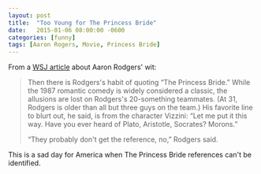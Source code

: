 ```yaml
---
layout: post
title:  "Too Young for The Princess Bride"
date:   2015-01-06 08:00:00 -0600
categories: [funny]
tags: [Aaron Rogers, Movie, Princess Bride]
---
```


From a [WSJ article](http://www.wsj.com/articles/aaron-rodgerss-hardest-catch-his-jokes-1420482041) about Aaron Rodgers' wit:

> Then there is Rodgers's habit of quoting “The Princess Bride.” While the 1987 romantic comedy is widely considered a classic, the allusions are lost on Rodgers's 20-something teammates. (At 31, Rodgers is older than all but three guys on the team.) His favorite line to blurt out, he said, is from the character Vizzini: “Let me put it this way. Have you ever heard of Plato, Aristotle, Socrates? Morons.”
>
> “They probably don't get the reference, no,” Rodgers said.

This is a sad day for America when The Princess Bride references can't be identified.
